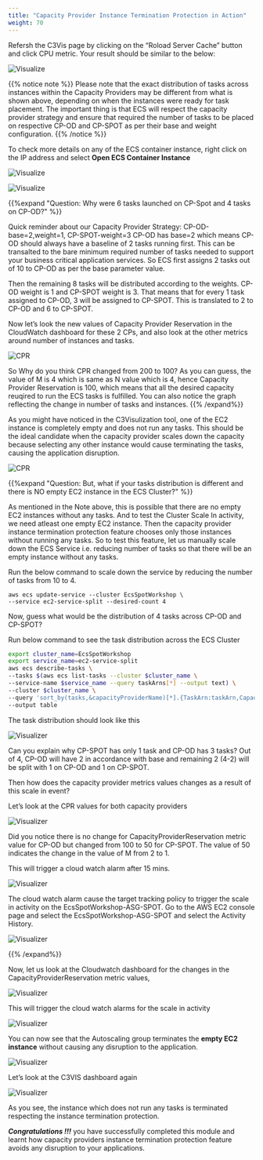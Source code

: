 ```yaml
---
title: "Capacity Provider Instance Termination Protection in Action"
weight: 70
---
```



Refersh the C3Vis page by clicking on the “Roload Server Cache” button and click CPU metric. Your result should be similar to the below:

![Visualize](/images/ecs-spot-capacity-providers/c3vis_cluster_initial_view.png)

{{% notice note %}}
Please note that the exact distribution of tasks across instances within the Capacity Providers may be different from what is shown above, depending on when the instances were ready for task placement.  The important thing is that ECS will respect the capacity provider strategy and ensure that required the number of tasks to be placed on respective CP-OD and CP-SPOT as per their base and weight configuration.
{{% /notice %}}


To check more details on any of the ECS container instance, right click on the IP address and select **Open ECS Container Instance**

![Visualize](/images/ecs-spot-capacity-providers/c3vis_cluster_instance_view.png)


![Visualize](/images/ecs-spot-capacity-providers/c3vis_cluster_instance_view_details.png)


{{%expand "Question: Why were 6 tasks launched on CP-Spot and 4 tasks on CP-OD?" %}}


Quick reminder about our Capacity Provider Strategy: CP-OD-base=2,weight=1, CP-SPOT-weight=3
CP-OD has base=2 which means CP-OD should always have a baseline of 2 tasks running first. This can be transalted to the bare minimum required number of tasks needed to support your business critical application services. So ECS first assigns 2 tasks out of 10 to CP-OD as per the base parameter value.

Then the remaining 8 tasks will be distributed according to the weights. CP-OD weight is 1 and CP-SPOT weight is 3. That means that for every 1 task assigned to CP-OD, 3 will be assigned to CP-SPOT. This is translated to 2 to CP-OD and 6 to CP-SPOT.

Now let’s look the new values of Capacity Provider Reservation in the CloudWatch dashboard for these 2 CPs, and also look at the other metrics around number of instances and tasks.

![CPR](/images/ecs-spot-capacity-providers/cp24.png)

So Why do you think CPR changed from 200 to 100?  As you can guess, the value of M is 4 which is same as N value which is 4, hence Capacity Provider Reservation is 100, which means that all the desired capacity reuqired to run the ECS tasks is fulfilled. You can also notice the graph reflecting the change in number of tasks and instances.
{{% /expand%}}

As you might have noticed in the C3Visulization tool, one of the EC2 instance is completely empty and does not run any tasks. This should be the ideal candidate when the capacity provider scales down the capacity because selecting any other instance would cause terminating the tasks, causing the application disruption.

![CPR](/images/ecs-spot-capacity-providers/c3vis_cluster_initial_view_empty.png)



{{%expand "Question: But, what if your tasks distribution is different and there is NO empty EC2 instance in the ECS Cluster?" %}}

As mentioned in the Note above, this is possible that there are no empty EC2 instances without any tasks. And to test the Cluster Scale In activity, we need atleast one empty EC2 instance. Then   the capacity provider instance termination protection feature chooses only those instances without running any tasks. So to test this feature, let us manually scale down the ECS Service i.e. reducing number of tasks so that there will be an empty instance without any tasks.

Run the below command to scale down the service by reducing the number of tasks from 10 to 4.


```base
aws ecs update-service --cluster EcsSpotWorkshop \
--service ec2-service-split --desired-count 4
```

Now, guess what would be the distribution of 4 tasks across CP-OD and CP-SPOT?  

Run below command to see the task distribution across the ECS Cluster

```bash
export cluster_name=EcsSpotWorkshop 
export service_name=ec2-service-split
aws ecs describe-tasks \
--tasks $(aws ecs list-tasks --cluster $cluster_name \
--service-name $service_name --query taskArns[*] --output text) \
--cluster $cluster_name \
--query 'sort_by(tasks,&capacityProviderName)[*].{TaskArn:taskArn,CapacityProvider:capacityProviderName,Instance:containerInstanceArn,AZ:availabilityZone,Status:lastStatus}' \
--output table
```

The task distribution should look like this


![Visualizer](/images/ecs-spot-capacity-providers/tasks_after_scale_in.png)

Can you explain why CP-SPOT has only 1 task and CP-OD has 3 tasks?
Out of 4, CP-OD will have 2 in accordance with base and remaining 2 (4-2) will be split with 1 on CP-OD and 1 on CP-SPOT. 

Then how does the capacity provider metrics values changes as a result of this scale in event?   

Let’s look at the CPR values for both capacity providers

![Visualizer](/images/ecs-spot-capacity-providers/cp28.png)

Did you notice there is no change for CapacityProviderReservation metric value for CP-OD but changed from 100 to 50 for CP-SPOT. The value of 50 indicates the change in the value of M from 2 to 1.

 This will trigger a cloud watch alarm after 15 mins.

![Visualizer](/images/ecs-spot-capacity-providers/cp38.png)

The cloud watch alarm  cause the target tracking policy to trigger the scale in activity on the EcsSpotWorkshop-ASG-SPOT. Go to the AWS EC2 console page and select the EcsSpotWorkshop-ASG-SPOT and select the Activity History.

![Visualizer](/images/ecs-spot-capacity-providers/cp40.png)

{{% /expand%}}

Now, let us look at the Cloudwatch dashboard for the changes in the CapacityProviderReservation metric values,
 
 ![Visualizer](/images/ecs-spot-capacity-providers/cwt_dashboard_scale_in.png)


This will trigger the cloud watch alarms for the scale in activity

  ![Visualizer](/images/ecs-spot-capacity-providers/ecs_asg_od_scale_in_alarm.png)


You can now see that the Autoscaling group terminates the **empty EC2 instance** without causing any disruption to the application.


  ![Visualizer](/images/ecs-spot-capacity-providers/ecs_asg_od_scale_in_activity.png)


Let’s look at the C3VIS dashboard again

![Visualizer](/images/ecs-spot-capacity-providers/c3vis_after_scale_in.png)

As you see, the instance which does not run any tasks is terminated respecting the instance termination protection.

***Congratulations !!!*** you have successfully completed this module and learnt how capacity providers instance termination protection feature avoids any disruption to your applications.
